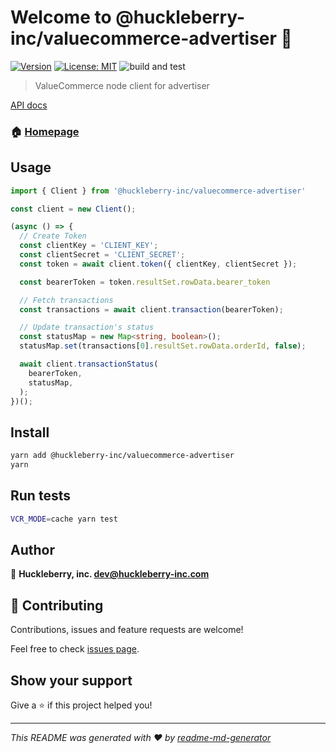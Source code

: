 # Welcome to @huckleberry-inc/valuecommerce-advertiser 👋
[![Version](https://img.shields.io/npm/v/@huckleberry-inc/valuecommerce-advertiser.svg)](https://www.npmjs.com/package/@huckleberry-inc/valuecommerce-advertiser)
[![License: MIT](https://img.shields.io/badge/License-MIT-yellow.svg)](#)
![build and test](https://github.com/huckleberry-inc/valuecommerce-advertiser/workflows/build%20and%20test/badge.svg)

> ValueCommerce node client for advertiser

[API docs](https://pub-docs.valuecommerce.ne.jp/docs/ec-74-token-api/)

### 🏠 [Homepage](https://github.com/huckleberry-inc/valuecommerce-advertiser)

## Usage

```ts
import { Client } from '@huckleberry-inc/valuecommerce-advertiser'

const client = new Client();

(async () => {
  // Create Token
  const clientKey = 'CLIENT_KEY';
  const clientSecret = 'CLIENT_SECRET';
  const token = await client.token({ clientKey, clientSecret });

  const bearerToken = token.resultSet.rowData.bearer_token

  // Fetch transactions
  const transactions = await client.transaction(bearerToken);

  // Update transaction's status
  const statusMap = new Map<string, boolean>();
  statusMap.set(transactions[0].resultSet.rowData.orderId, false);

  await client.transactionStatus(
    bearerToken,
    statusMap,
  );
})();
```

## Install

```sh
yarn add @huckleberry-inc/valuecommerce-advertiser
yarn
```

## Run tests

```sh
VCR_MODE=cache yarn test 
```

## Author

👤 **Huckleberry, inc. <dev@huckleberry-inc.com>**


## 🤝 Contributing

Contributions, issues and feature requests are welcome!

Feel free to check [issues page](https://github.com/huckleberry-inc/valuecommerce-advertiser/issues). 

## Show your support

Give a ⭐️ if this project helped you!


***
_This README was generated with ❤️ by [readme-md-generator](https://github.com/kefranabg/readme-md-generator)_